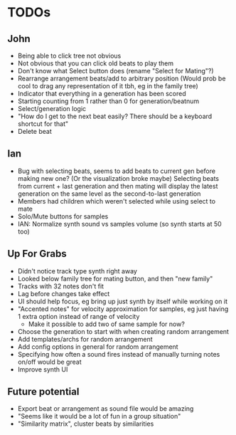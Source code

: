 TODOs
=====

John
----

* Being able to click tree not obvious
* Not obvious that you can click old beats to play them
* Don't know what Select button does (rename "Select for Mating"?)
* Rearrange arrangement beats/add to arbitrary position (Would prob be cool to drag any
  representation of it tbh, eg in the family tree)
* Indicator that everything in a generation has been scored
* Starting counting from 1 rather than 0 for generation/beatnum
* Select/generation logic
* "How do I get to the next beat easily? There should be a keyboard shortcut for that"
* Delete beat


Ian
---

* Bug with selecting beats, seems to add beats to current gen before making new one? (Or the visualization broke maybe)
  Selecting beats from current + last generation and then mating will display the latest generation on the
  same level as the second-to-last generation
* Members had children which weren't selected while using select to mate
* Solo/Mute buttons for samples
* IAN: Normalize synth sound vs samples volume (so synth starts at 50 too)


Up For Grabs
------------

* Didn't notice track type synth right away
* Looked below family tree for mating button, and then "new family"
* Tracks with 32 notes don't fit
* Lag before changes take effect
* UI should help focus, eg bring up just synth by itself while working on it
* "Accented notes" for velocity approximation for samples, eg just having 1 extra option instead of range of velocity
    * Make it possible to add two of same sample for now?
* Choose the generation to start with when creating random arrangement
* Add templates/archs for random arrangement
* Add config options in general for random arrangement
* Specifying how often a sound fires instead of manually turning notes on/off would be great
* Improve synth UI


Future potential
----------------
* Export beat or arrangement as sound file would be amazing
* "Seems like it would be a lot of fun in a group situation"
* "Similarity matrix", cluster beats by similarities
